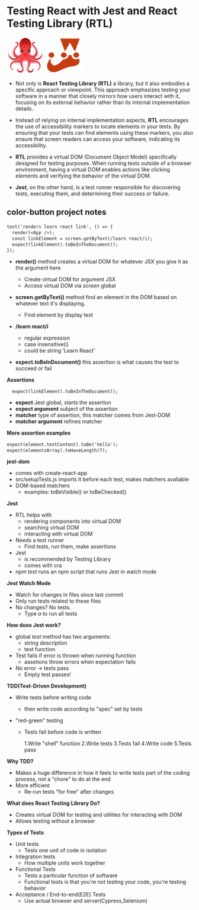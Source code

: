 # Testing React with Jest and React Testing Library (RTL)

<div>
    <a href="https://testing-library.com/docs/react-testing-library/intro/"><img src="./assets/1.png" width="100" height="100"></a>
    <a href="https://jestjs.io/docs/getting-started"><img src="./assets/2.png" width="100" height="100"></a>
</div>

- Not only is **React Testing Library (RTL)** a library, but it also embodies a specific approach or viewpoint. This approach emphasizes testing your software in a manner that closely mirrors how users interact with it, focusing on its external behavior rather than its internal implementation details.

- Instead of relying on internal implementation aspects, **RTL** encourages the use of accessibility markers to locate elements in your tests. By ensuring that your tests can find elements using these markers, you also ensure that screen readers can access your software, indicating its accessibility.

- **RTL** provides a virtual DOM (Document Object Model) specifically designed for testing purposes. When running tests outside of a browser environment, having a virtual DOM enables actions like clicking elements and verifying the behavior of the virtual DOM.

- **Jest**, on the other hand, is a test runner responsible for discovering tests, executing them, and determining their success or failure.

## color-button project notes

```
test('renders learn react link', () => {
  render(<App />);
  const linkElement = screen.getByText(/learn react/i);
  expect(linkElement).toBeInTheDocument();
});

```

- **render()** method creates a virtual DOM for whatever JSX you give it as the argument here

  - Create virtual DOM for argument JSX
  - Access virtual DOM via _screen_ global

- **screen.getByText()** method find an element in the DOM based on whatever text it's displaying.

  - Find element by display text

- **/learn react/i**

  - regular expression
  - case insensitive(i)
  - could be string 'Learn React'

- **expect.toBeInDocument()** this assertion is what causes the test to succeed or fail

**Assertions**

```
  expect(linkElement).toBeInTheDocument();

```

- **expect** Jest global, starts the assertion
- **expect argument** subject of the assertion
- **matcher** type of assertion, this matcher comes from Jest-DOM
- **matcher argument** refines matcher

**More assertion examples**

```
expect(element.textContent).toBe('hello');
expect(elementsArray).toHaveLength(7);

```

**jest-dom**

- comes with create-react-app
- src/setupTests.js imports it before each test, makes matchers avaliable
- DOM-based matchers
  - examples: toBeVisible() or toBeChecked()

**Jest**

- RTL helps with
  - rendering components into virtual DOM
  - searching virtual DOM
  - interacting with virtual DOM
- Needs a test runner
  - Find tests, run them, make assertions
- Jest
  - is recommended by Testing Library
  - comes with cra
- _npm test_ runs an npm script that runs Jest in watch mode

**Jest Watch Mode**

- Watch for changes in files since last commit
- Only run tests related to these files
- No changes? No tests.
  - Type _a_ to run all tests

**How does Jest work?**

- global _test_ method has two arguments:
  - string description
  - test function
- Test fails if error is thrown when running function
  - assetions throw errors when expectation fails
- No error -> tests pass
  - Empty test passes!

**TDD(Test-Driven Development)**

- Write tests before writing code
  - then write code according to "spec" set by tests
- "red-green" testing

  - Tests fail before code is written

    1.Write "shell" function
    2.Write tests
    3.Tests fail
    4.Write code
    5.Tests pass

**Why TDD?**

- Makes a huge difference in how it feels to write tests
  part of the coding process, not a "chore" to do at the end
- More efficient
  - Re-run tests "for free" after changes

**What does React Testing Library Do?**

- Creates virtual DOM for testing and utilities for interacting with DOM
- Allows testing without a browser

**Types of Tests**

- Unit tests
  - Tests one unit of code in isolation
- Integration tests
  - How multiple units work together
- Functional Tests
  - Tests a particular function of software
  - Functional tests is that you're not testing your code, you're testing behavior
- Acceptance / End-to-end(E2E) Tests
  - Use actual browser and server(Cypress,Selenium)
